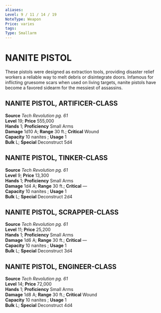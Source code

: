 ```yaml
---
aliases: 
Level: 9 / 11 / 14 / 19
NoteType: Weapon
Price: varies
tags: 
Type: Smallarm
---
```

# NANITE PISTOL
These pistols were designed as extraction tools, providing disaster relief workers a reliable way to melt debris or disintegrate doors. Infamous for inflicting gruesome scars when used on living targets, nanite pistols have become a favored sidearm for the messiest of assassins.  

##  NANITE PISTOL, ARTIFICER-CLASS

**Source** _Tech Revolution pg. 61_  
**Level** 19; **Price** 555,000  
**Hands** 1; **Proficiency** Small Arms  
**Damage** 1d10 A; **Range** 30 ft.; **Critical** Wound  
**Capacity** 10 nanites ; **Usage** 1  
**Bulk** L; **Special** Deconstruct 5d4

##  NANITE PISTOL, TINKER-CLASS

**Source** _Tech Revolution pg. 61_  
**Level** 9; **Price** 13,300  
**Hands** 1; **Proficiency** Small Arms  
**Damage** 1d4 A; **Range** 30 ft.; **Critical** —  
**Capacity** 10 nanites ; **Usage** 1  
**Bulk** L; **Special** Deconstruct 2d4

##  NANITE PISTOL, SCRAPPER-CLASS

**Source** _Tech Revolution pg. 61_  
**Level** 11; **Price** 25,200  
**Hands** 1; **Proficiency** Small Arms  
**Damage** 1d6 A; **Range** 30 ft.; **Critical** —  
**Capacity** 10 nanites ; **Usage** 1  
**Bulk** L; **Special** Deconstruct 3d4

##  NANITE PISTOL, ENGINEER-CLASS

**Source** _Tech Revolution pg. 61_  
**Level** 14; **Price** 72,000  
**Hands** 1; **Proficiency** Small Arms  
**Damage** 1d8 A; **Range** 30 ft.; **Critical** Wound  
**Capacity** 10 nanites ; **Usage** 1  
**Bulk** L; **Special** Deconstruct 4d4